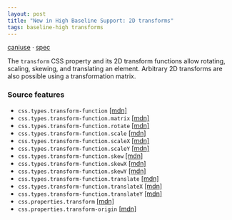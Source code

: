 ```yaml
---
layout: post
title: "New in High Baseline Support: 2D transforms"
tags: baseline-high transforms
---
```


[caniuse](https://caniuse.com/?search=transforms2d) · [spec](https://drafts.csswg.org/css-transforms-1/)

The `transform` CSS property and its 2D transform functions allow rotating, scaling, skewing, and translating an element. Arbitrary 2D transforms are also possible using a transformation matrix.

### Source features

- ``css.types.transform-function`` [[mdn]](https://developer.mozilla.org/en-US/search?q=css.types.transform-function)
- ``css.types.transform-function.matrix`` [[mdn]](https://developer.mozilla.org/en-US/search?q=css.types.transform-function.matrix)
- ``css.types.transform-function.rotate`` [[mdn]](https://developer.mozilla.org/en-US/search?q=css.types.transform-function.rotate)
- ``css.types.transform-function.scale`` [[mdn]](https://developer.mozilla.org/en-US/search?q=css.types.transform-function.scale)
- ``css.types.transform-function.scaleX`` [[mdn]](https://developer.mozilla.org/en-US/search?q=css.types.transform-function.scaleX)
- ``css.types.transform-function.scaleY`` [[mdn]](https://developer.mozilla.org/en-US/search?q=css.types.transform-function.scaleY)
- ``css.types.transform-function.skew`` [[mdn]](https://developer.mozilla.org/en-US/search?q=css.types.transform-function.skew)
- ``css.types.transform-function.skewX`` [[mdn]](https://developer.mozilla.org/en-US/search?q=css.types.transform-function.skewX)
- ``css.types.transform-function.skewY`` [[mdn]](https://developer.mozilla.org/en-US/search?q=css.types.transform-function.skewY)
- ``css.types.transform-function.translate`` [[mdn]](https://developer.mozilla.org/en-US/search?q=css.types.transform-function.translate)
- ``css.types.transform-function.translateX`` [[mdn]](https://developer.mozilla.org/en-US/search?q=css.types.transform-function.translateX)
- ``css.types.transform-function.translateY`` [[mdn]](https://developer.mozilla.org/en-US/search?q=css.types.transform-function.translateY)
- ``css.properties.transform`` [[mdn]](https://developer.mozilla.org/en-US/search?q=css.properties.transform)
- ``css.properties.transform-origin`` [[mdn]](https://developer.mozilla.org/en-US/search?q=css.properties.transform-origin)
